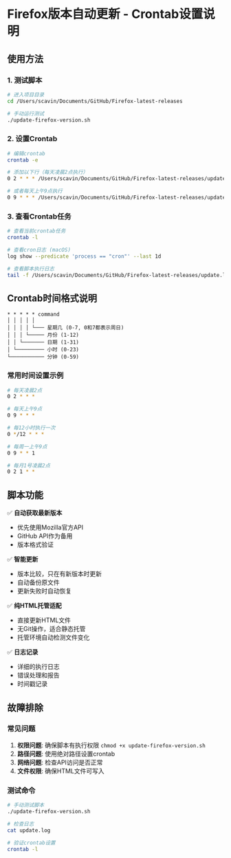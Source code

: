 # Firefox版本自动更新 - Crontab设置说明

## 使用方法

### 1. 测试脚本
```bash
# 进入项目目录
cd /Users/scavin/Documents/GitHub/Firefox-latest-releases

# 手动运行测试
./update-firefox-version.sh
```

### 2. 设置Crontab
```bash
# 编辑crontab
crontab -e

# 添加以下行（每天凌晨2点执行）
0 2 * * * /Users/scavin/Documents/GitHub/Firefox-latest-releases/update-firefox-version.sh

# 或者每天上午9点执行
0 9 * * * /Users/scavin/Documents/GitHub/Firefox-latest-releases/update-firefox-version.sh
```

### 3. 查看Crontab任务
```bash
# 查看当前crontab任务
crontab -l

# 查看cron日志 (macOS)
log show --predicate 'process == "cron"' --last 1d

# 查看脚本执行日志
tail -f /Users/scavin/Documents/GitHub/Firefox-latest-releases/update.log
```

## Crontab时间格式说明

```
* * * * * command
│ │ │ │ │
│ │ │ │ └─── 星期几 (0-7, 0和7都表示周日)
│ │ │ └───── 月份 (1-12)
│ │ └─────── 日期 (1-31)
│ └───────── 小时 (0-23)
└─────────── 分钟 (0-59)
```

### 常用时间设置示例
```bash
# 每天凌晨2点
0 2 * * *

# 每天上午9点
0 9 * * *

# 每12小时执行一次
0 */12 * * *

# 每周一上午9点
0 9 * * 1

# 每月1号凌晨2点
0 2 1 * *
```

## 脚本功能

✅ **自动获取最新版本**
- 优先使用Mozilla官方API
- GitHub API作为备用
- 版本格式验证

✅ **智能更新**
- 版本比较，只在有新版本时更新
- 自动备份原文件
- 更新失败时自动恢复

✅ **纯HTML托管适配**
- 直接更新HTML文件
- 无Git操作，适合静态托管
- 托管环境自动检测文件变化

✅ **日志记录**
- 详细的执行日志
- 错误处理和报告
- 时间戳记录

## 故障排除

### 常见问题
1. **权限问题**: 确保脚本有执行权限 `chmod +x update-firefox-version.sh`
2. **路径问题**: 使用绝对路径设置crontab
3. **网络问题**: 检查API访问是否正常
4. **文件权限**: 确保HTML文件可写入

### 测试命令
```bash
# 手动测试脚本
./update-firefox-version.sh

# 检查日志
cat update.log

# 验证crontab设置
crontab -l
```